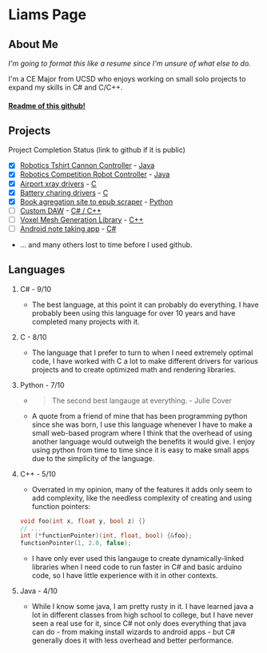 # Liams Page
## About Me
*I'm going to format this like a resume since I'm unsure of what else to do.* 

I'm a CE Major from UCSD who enjoys working on small solo projects to expand my skills in C# and C/C++.
#### [Readme of this github!](README.md)

## Projects
Project Completion Status (link to github if it is public)
- [x] [Robotics Tshirt Cannon Controller](https://github.com/AlphaKnights/Tshirt-Cannon-2020) - [Java](https://github.com/liamgolly/CSE110-Lab1/blob/main/index.md#languages)
- [x] [Robotics Competition Robot Controller](https://github.com/liamgolly/Robot-Code) - [Java](https://github.com/liamgolly/CSE110-Lab1/blob/main/index.md#languages)
- [x] [Airport xray drivers]() - [C](https://github.com/liamgolly/CSE110-Lab1/blob/main/index.md#languages)
- [x] [Battery charing drivers]() - [C](https://github.com/liamgolly/CSE110-Lab1/blob/main/index.md#languages)
- [x] [Book agregation site to epub scraper]() - [Python](https://github.com/liamgolly/CSE110-Lab1/blob/main/index.md#languages)
- [ ] [Custom DAW](https://github.com/liamgolly/ECE-45-DAW) - [C# / C++](https://github.com/liamgolly/CSE110-Lab1/blob/main/index.md#languages)
- [ ] [Voxel Mesh Generation Library]() - [C++](https://github.com/liamgolly/CSE110-Lab1/blob/main/index.md#languages)
- [ ] [Android note taking app]() - [C#](https://github.com/liamgolly/CSE110-Lab1/blob/main/index.md#languages)
- ... and many others lost to time before I used github.
## Languages

1. C# - 9/10
   - The best language, at this point it can probably do everything. I have probably been using this language for over 10 years and have completed many projects with it.
  
2. C - 8/10
   - The language that I prefer to turn to when I need extremely optimal code, I have worked with C a lot to make different drivers for various projects and to create optimized math and rendering libraries. 
  
3. Python - 7/10
   - >The second best langauge at everything. - Julie Cover
 
   - A quote from a friend of mine that has been programming python since she was born, I use this language whenever I have to make a small web-based program where I think that the overhead of using another language would outweigh the benefits it would give. I enjoy using python from time to time since it is easy to make small apps due to the simplicity of the language.
  
4. C++ - 5/10
   - Overrated in my opinion, many of the features it adds only seem to add complexity, like the needless complexity of creating and using function pointers: <br>
   ```c++
   void foo(int x, float y, bool z) {}
   // ...
   int (*functionPointer)(int, float, bool) {&foo};
   functionPointer(1, 2.0, false);

   ```
   -  I have only ever used this langauge to create dynamically-linked libraries when I need code to run faster in C# and basic arduino code, so I have little experience with it in other contexts.


5. Java - 4/10
   - While I know some java, I am pretty rusty in it. I have learned java a lot in different classes from high school to college, but I have never seen a real use for it, since C# not only does everything that java can do - from making install wizards to android apps - but C# generally does it with less overhead and better performance.

